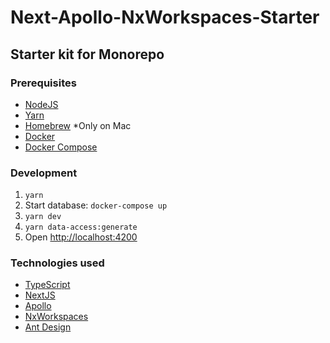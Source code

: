 # Next-Apollo-NxWorkspaces-Starter

## Starter kit for Monorepo

### Prerequisites

- [NodeJS](https://nodejs.org/en/)
- [Yarn](https://yarnpkg.com/en/docs/install)
- [Homebrew](https://brew.sh/) \*Only on Mac
- [Docker](https://www.docker.com/)
- [Docker Compose](https://docs.docker.com/compose/install/)

### Development

1. `yarn`
2. Start database: `docker-compose up`
3. `yarn dev`
4. `yarn data-access:generate`
5. Open <http://localhost:4200>

### Technologies used

- [TypeScript](https://www.typescriptlang.org/)
- [NextJS](https://nextjs.org/)
- [Apollo](https://www.apollographql.com/)
- [NxWorkspaces](https://www.nx.dev)
- [Ant Design](https://ant.design/docs/react/introduce)
